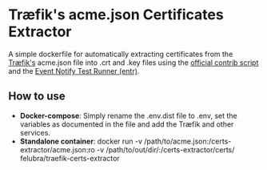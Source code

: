 # Træfik's acme.json Certificates Extractor
A simple dockerfile for automatically extracting certificates from the [Træfik's](https://traefik.io/) acme.json file into .crt and .key files using the [official contrib script](https://github.com/containous/traefik/blob/master/contrib/scripts/dumpcerts.sh)
and the [Event Notify Test Runner (entr)](http://entrproject.org/).

## How to use
- **Docker-compose**: Simply rename the .env.dist file to .env, set the variables as documented in the file and add the Træfik and other services.
- **Standalone container**: docker run -v /path/to/acme.json:/certs-extractor/acme.json:ro -v /path/to/out/dir/:/certs-extractor/certs/ felubra/traefik-certs-extractor
